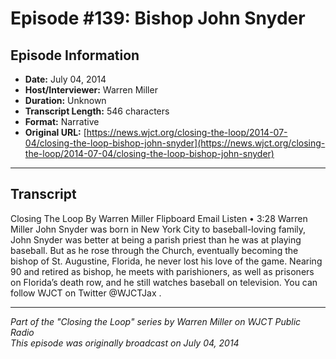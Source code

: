 # Episode #139: Bishop John Snyder



## Episode Information

- **Date:** July 04, 2014
- **Host/Interviewer:** Warren Miller
- **Duration:** Unknown
- **Transcript Length:** 546 characters
- **Format:** Narrative
- **Original URL:** [https://news.wjct.org/closing-the-loop/2014-07-04/closing-the-loop-bishop-john-snyder](https://news.wjct.org/closing-the-loop/2014-07-04/closing-the-loop-bishop-john-snyder)

---

## Transcript

Closing The Loop
By
Warren Miller
Flipboard
Email
Listen
•
3:28
Warren Miller
John Snyder was born in New York City to baseball-loving family, John Snyder was better at being a parish priest than he was at playing baseball.
But as he rose through the Church, eventually becoming the bishop of St. Augustine, Florida, he never lost his love of the game. Nearing 90 and retired as bishop, he meets with parishioners, as well as prisoners on Florida’s death row, and he still watches baseball on television.
You can follow WJCT on Twitter
@WJCTJax
.

---

*Part of the "Closing the Loop" series by Warren Miller on WJCT Public Radio*  
*This episode was originally broadcast on July 04, 2014*
